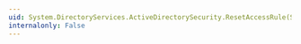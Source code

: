 ```yaml
---
uid: System.DirectoryServices.ActiveDirectorySecurity.ResetAccessRule(System.DirectoryServices.ActiveDirectoryAccessRule)
internalonly: False
---
```

